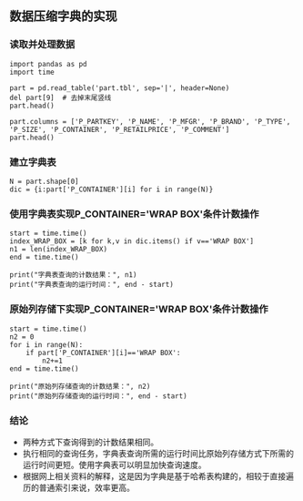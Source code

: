 ## 数据压缩字典的实现

### 读取并处理数据
```{python}
import pandas as pd
import time

part = pd.read_table('part.tbl', sep='|', header=None)
del part[9]  # 去掉末尾竖线
part.head()
```

```{python}
part.columns = ['P_PARTKEY', 'P_NAME', 'P_MFGR', 'P_BRAND', 'P_TYPE', 'P_SIZE', 'P_CONTAINER', 'P_RETAILPRICE', 'P_COMMENT']
part.head()
```

### 建立字典表
```{python}
N = part.shape[0]
dic = {i:part['P_CONTAINER'][i] for i in range(N)}
```
### 使用字典表实现P_CONTAINER='WRAP BOX'条件计数操作
```{python}
start = time.time()
index_WRAP_BOX = [k for k,v in dic.items() if v=='WRAP BOX']
n1 = len(index_WRAP_BOX)
end = time.time()

print("字典表查询的计数结果：", n1)
print("字典表查询的运行时间：", end - start)
```
### 原始列存储下实现P_CONTAINER='WRAP BOX'条件计数操作

```{python}
start = time.time()
n2 = 0
for i in range(N):
    if part['P_CONTAINER'][i]=='WRAP BOX':
        n2+=1
end = time.time()

print("原始列存储查询的计数结果：", n2)
print("原始列存储查询的运行时间：", end - start)
```
### 结论

- 两种方式下查询得到的计数结果相同。
- 执行相同的查询任务，字典表查询所需的运行时间比原始列存储方式下所需的运行时间更短。使用字典表可以明显加快查询速度。
- 根据网上相关资料的解释，这是因为字典是基于哈希表构建的，相较于直接遍历的普通索引来说，效率更高。
